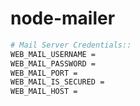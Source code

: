 # node-mailer

```bash
# Mail Server Credentials::
WEB_MAIL_USERNAME = 
WEB_MAIL_PASSWORD = 
WEB_MAIL_PORT = 
WEB_MAIL_IS_SECURED = 
WEB_MAIL_HOST = 
```